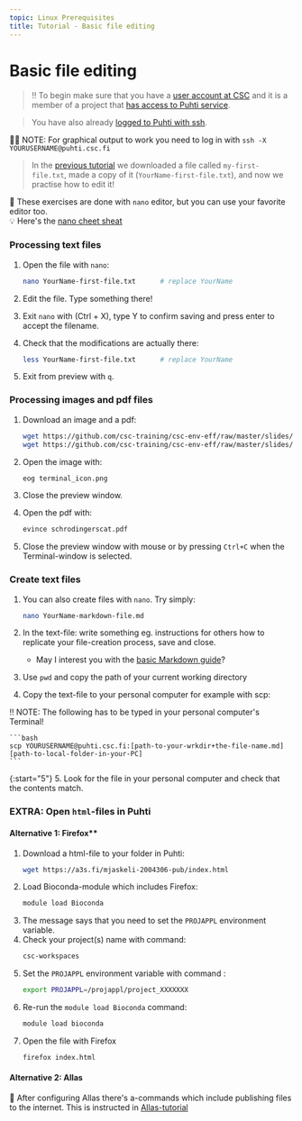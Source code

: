 ```yaml
---
topic: Linux Prerequisites
title: Tutorial - Basic file editing
---
```


# Basic file editing

> ‼️ To begin make sure that you have a [user account at CSC](https://docs.csc.fi/accounts/how-to-create-new-user-account/) and it is a member of a project that [has access to Puhti service](https://docs.csc.fi/accounts/how-to-add-service-access-for-project/).

> You have also already [logged to Puhti with ssh](https://csc-training.github.io/csc-env-eff/hands-on/connecting/ssh-puhti.html).

☝🏻 NOTE: For graphical output to work you need to log in with `ssh -X YOURUSERNAME@puhti.csc.fi`

> In the [previous tutorial](https://csc-training.github.io/csc-env-eff/hands-on/linux_prerequisites/basic-linux-commands.html) we downloaded a file called `my-first-file.txt`, made a copy of it (`YourName-first-file.txt`), and now we practise how to edit it!

💬 These exercises are done with `nano` editor, but you can use your favorite editor too.  
💡 Here's the [nano cheet sheat](https://www.nano-editor.org/dist/latest/cheatsheet.html) 

### Processing text files

1. Open the file with `nano`:
    ```bash
    nano YourName-first-file.txt      # replace YourName
    ```

2. Edit the file. Type something there!

3. Exit `nano` with (Ctrl + X), type Y to confirm saving and press enter to accept the filename.

4. Check that the modifications are actually there:
    ```bash
    less YourName-first-file.txt      # replace YourName
    ```
5. Exit from preview with `q`.

### Processing images and pdf files

1. Download an image and a pdf:
    ```bash
    wget https://github.com/csc-training/csc-env-eff/raw/master/slides/img/terminal_icon.png
    wget https://github.com/csc-training/csc-env-eff/raw/master/slides/img/schrodingerscat.pdf
    ```

2. Open the image with:
    ```bash
    eog terminal_icon.png
    ```
3.  Close the preview window.

4. Open the pdf with:
    ```bash
    evince schrodingerscat.pdf
    ```
5. Close the preview window with mouse or by pressing `Ctrl+C` when the Terminal-window is selected.

### Create text files

1. You can also create files with `nano`. Try simply:
    ```bash
    nano YourName-markdown-file.md
    ```

2. In the text-file: write something eg. instructions for others how to replicate your file-creation process, save and close.
    - May I interest you with the [basic Markdown guide](https://www.markdownguide.org/basic-syntax/)?

3. Use `pwd` and copy the path of your current working directory

4. Copy the text-file to your personal computer for example with scp:  

‼️ NOTE: The following has to be typed in your personal computer's Terminal!

    ```bash
    scp YOURUSERNAME@puhti.csc.fi:[path-to-your-wrkdir+the-file-name.md] [path-to-local-folder-in-your-PC]
    ```

{:start="5"}
5. Look for the file in your personal computer and check that the contents match.

### EXTRA: Open `html`-files in Puhti

#### Alternative 1: Firefox**  
1. Download a html-file to your folder in Puhti:
    ```bash
    wget https://a3s.fi/mjaskeli-2004306-pub/index.html
    ```
2. Load Bioconda-module which includes Firefox:
    ```bash
    module load Bioconda
    ```
3. The message says that you need to set the `PROJAPPL` environment variable. 
4. Check your project(s) name with command: 
    ```bash
    csc-workspaces
    ```
5. Set the `PROJAPPL` environment variable with command :
    ```bash
    export PROJAPPL=/projappl/project_XXXXXXX
    ```
4. Re-run the ```module load Bioconda``` command:
    ```bash
    module load bioconda
    ```
5. Open the file with Firefox
    ```bash
    firefox index.html
    ```

#### Alternative 2: Allas

💬 After configuring Allas there's a-commands which include publishing files to the internet. This is instructed in [Allas-tutorial](https://csc-training.github.io/csc-env-eff/hands-on/allas/tutorial_allas-file-transfer.html)